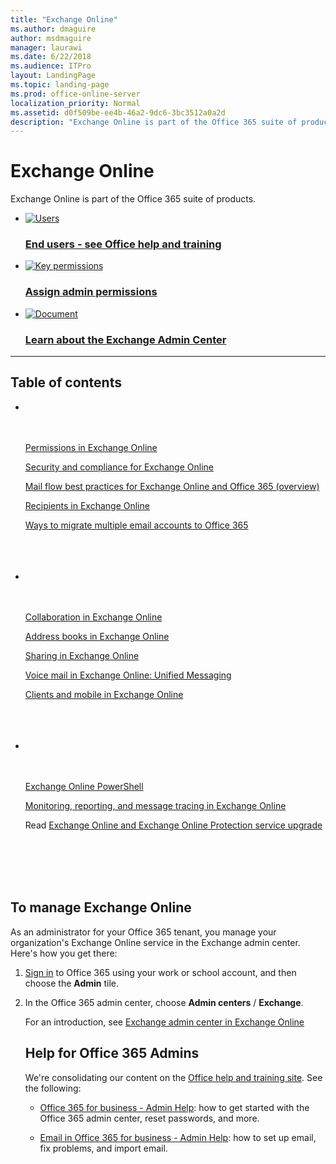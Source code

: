 ```yaml
---
title: "Exchange Online"
ms.author: dmaguire
author: msdmaguire
manager: laurawi
ms.date: 6/22/2018
ms.audience: ITPro
layout: LandingPage
ms.topic: landing-page
ms.prod: office-online-server
localization_priority: Normal
ms.assetid: d0f509be-ee4b-46a2-9dc6-3bc3512a0a2d
description: "Exchange Online is part of the Office 365 suite of products."
---
```


# Exchange Online

Exchange Online is part of the Office 365 suite of products. 

<ul class="panelContent cardsFTitle">
    <li>
        <a href="https://go.microsoft.com/fwlink/?LinkId=827695">
        <div class="cardSize">
            <div class="cardPadding">
                <div class="card">
                    <div class="cardImageOuter">
                        <div class="cardImage">
                            <img src="https://docs.microsoft.com/en-us/office/media/icons/users-people.svg" alt="Users" />
                        </div>
                    </div>
                    <div class="cardText">
                        <h3>End users - see Office help and training</h3>
                    </div>
                </div>
            </div>
        </div>
        </a>
    </li>
    <li>
        <a href="https://go.microsoft.com/fwlink/p/?LinkID=255444">
        <div class="cardSize">
            <div class="cardPadding">
                <div class="card">
                    <div class="cardImageOuter">
                        <div class="cardImage">
                            <img src="https://docs.microsoft.com/en-us/office/media/icons/key-permissions.svg" alt="Key permissions" />
                        </div>
                    </div>
                    <div class="cardText">
                        <h3>Assign admin permissions</h3>
                    </div>
                </div>
            </div>
        </div>
        </a>
    </li>
    <li>
        <a href="/Exchange/exchange-admin-center">
        <div class="cardSize">
            <div class="cardPadding">
                <div class="card">
                    <div class="cardImageOuter">
                        <div class="cardImage">
                            <img src="https://docs.microsoft.com/en-us/office/media/icons/document.svg" alt="Document" />
                        </div>
                    </div>
                    <div class="cardText">
                        <h3>Learn about the Exchange Admin Center</h3>
                    </div>
                </div>
            </div>
        </div>
        </a>
    </li>
</ul>

---  
  
<h2>Table of contents</h2>
<ul class="panelContent cardsW">
    <li>
        <div class="cardSize">
            <div class="cardPadding">
                <div class="card">
                    <div class="cardText">
                        <p><a href="/permissions-exo/permissions-exo">Permissions in Exchange Online</a>
                        <p><a href="/security-and-compliance/security-and-compliance">Security and compliance for Exchange Online</a>
                        <p><a href="/mail-flow-best-practices/mail-flow-best-practices">Mail flow best practices for Exchange Online and Office 365 (overview)</a>
                        <p><a href="/recipients-in-exchange-online/recipients-in-exchange-online">Recipients in Exchange Online</a>
                        <p><a href="https://go.microsoft.com/fwlink/p/?LinkID=524030">Ways to migrate multiple email accounts to Office 365</a>
                    </div>
                </div>
            </div>
        </div>
    </li>
    <li>
        <div class="cardSize">
            <div class="cardPadding">
                <div class="card">
                    <div class="cardText">
                        <p><a href="/collaboration-exo/collaboration-exo">Collaboration in Exchange Online</a>
                        <p><a href="/address-books/address-books">Address books in Exchange Online</a>
                        <p><a href="/sharing-0/sharing-0">Sharing in Exchange Online</a>
                        <p><a href="/voice-mail-unified-messaging/voice-mail-unified-messaging">Voice mail in Exchange Online: Unified Messaging</a>
                        <p><a href="/clients-and-mobile-in-exchange-online/clients-and-mobile-in-exchange-online">Clients and mobile in Exchange Online</a>
                    </div>
                </div>
            </div>
        </div>
    </li>
    <li>
        <div class="cardSize">
            <div class="cardPadding">
                <div class="card">
                    <div class="cardText">
                        <p><a href="http://technet.microsoft.com/library/1cb603b0-2961-4afe-b879-b048fe0f64a2">Exchange Online PowerShell</a>
                        <p><a href="/monitoring/monitoring">Monitoring, reporting, and message tracing in Exchange Online</a>
                        <p>Read <a href="/exchange-online-and-exchange-online-protection-service-upgrade">Exchange Online and Exchange Online Protection service upgrade</a>
                    </div>
                </div>
            </div>
        </div>
    </li>
</ul>  

<h2>To manage Exchange Online</h2>    
<p>As an administrator for your Office 365 tenant, you manage your organization's Exchange Online service in the Exchange admin center. Here's how you get there:
<ol>
<li><p><a href="https://go.microsoft.com/fwlink/p/?LinkID=529144">Sign in</a> to Office 365 using your work or school account, and then choose the <b>Admin</b> tile. </p></li>
<li><p>In the Office 365 admin center, choose <b>Admin centers</b> / <b>Exchange</b>.</p>
    <p>For an introduction, see <a href="/exchange-admin-center">Exchange admin center in Exchange Online</a></p>

<h2>Help for Office 365 Admins</h2>
<p>We're consolidating our content on the <a href="https://go.microsoft.com/fwlink/?LinkId=827695">Office help and training site</a>. See the following:
<ul>
<li><p><a href="https://go.microsoft.com/fwlink/p/?LinkID=534936">Office 365 for business - Admin Help</a>: how to get started with the Office 365 admin center, reset passwords, and more.</p></li>
<li><p><a href="https://go.microsoft.com/fwlink/p/?LinkID=252604">Email in Office 365 for business - Admin Help</a>: how to set up email, fix problems, and import email.</p></li>
</ul>  
    

